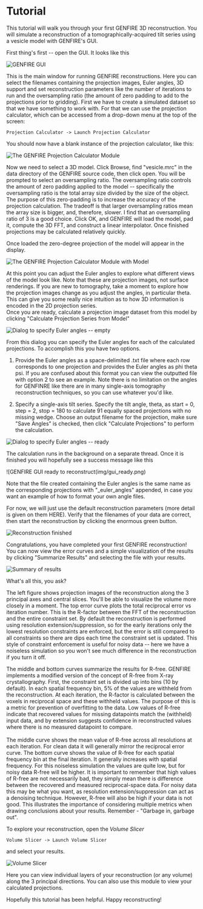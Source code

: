 # Tutorial

This tutorial will walk you through your first GENFIRE 3D reconstruction. You will 
simulate a reconstruction of a tomographically-acquired tilt series using a vesicle model 
with GENFIRE's GUI.

First thing's first -- open the GUI. It looks like this

![GENFIRE GUI](img/gui.png)

This is the main window for running GENFIRE reconstructions. Here you can select the filenames
containing the projection images, Euler angles, 3D support and set reconstruction parameters
like the number of iterations to run and the oversampling ratio (the amount of zero padding to add
to the projections prior to gridding). First we have to create a simulated dataset so that we have
something to work with. For that we can use the projection calculator, which can be accessed from a drop-down menu at the top of the screen:

	Projection Calculator -> Launch Projection Calculator

You should now have a blank instance of the projection calculator, like this:

![The GENFIRE Projection Calculator Module](img/ProjectionCalculator_blank.png)

Now we need to select a 3D model. Click Browse, find "vesicle.mrc" in the data
directory of the GENFIRE source code, then click open. You will be prompted to select
an oversampling ratio. The oversampling ratio controls the amount of zero padding applied 
to the model -- specifically the oversampling ratio is the total array size divided
by the size of the object. The purpose of this zero-padding is to increase the accuracy
of the projection calculation. The tradeoff is that larger oversampling ratios mean the
array size is bigger, and, therefore, slower. I find that an oversampling ratio of 3
is a good choice. Click OK, and GENFIRE will load the model, pad it,
compute the 3D FFT, and construct a linear interpolator. Once finished projections 
may be calculated relatively quickly.

Once loaded the zero-degree projection of the model will appear in the display.

![The GENFIRE Projection Calculator Module with Model](img/ProjectionCalculator_modelLoaded.png)

At this point you can adjust the Euler angles to explore what different views of the
model look like. Note that these are projection images, not surface renderings. If you 
are new to tomography, take a moment to explore how the projection images change as you
adjust the angles, in particular theta. This can give you some really nice intuition as 
to how 3D information is encoded in the 2D projection series.<br>
Once you are ready, calculate a projection image dataset from this model by clicking "Calculate Projection
Series from Model"

![Dialog to specify Euler angles -- empty](img/CalculateProjection_dialog_empty.png)

From this dialog you can specify the Euler angles for each of the calculated projections. 
To accomplish this you have two options.

1. Provide the Euler angles as a space-delimited .txt file where each 
row corresponds to one projection and provides the Euler angles as phi theta psi.
If you are confused about this format you can view the outputted file with option 2 to see an example.
Note there is no limitation on the angles for GENFINRE like there are in many single-axis tomography
reconstruction techniques, so you can use whatever you'd like.

2. Specify a single-axis tilt series. Specify the tilt angle, theta, 
as start = 0, step = 2, stop = 180 to calculate 91 equally spaced projections with no missing wedge.
Choose an output filename for the projection, make sure "Save Angles" is checked, 
then click "Calculate Projections" to perform the calculation. 


![Dialog to specify Euler angles -- ready](img/CalculateProjection_dialog_ready.png)

The calculation runs in the background on a separate thread. Once it is finished you will hopefully see
a success message like this

![GENFIRE GUI ready to reconstruct(img/gui_ready.png)

Note that the file created containing the Euler angles is the same name as the corresponding
projections with "_euler_angles" appended, in case you want an example of how to format
your own angle files.

For now, we will just use the default reconstruction parameters (more detail is given on them HERE).
Verify that the filenames of your data are correct, then start the reconstruction
by clicking the enormous green button.

![Reconstruction finished](img/gui_finished.png)

Congratulations, you have completed your first GENFIRE reconstruction! You can now view 
the error curves and a simple visualization of the results by clicking "Summarize Results"
and selecting the file with your results.

![Summary of results](img/summarize_results.png)

What's all this, you ask?


The left figure shows projection images of the reconstruction along the 3 principal 
axes and central slices. You'll be able to visualize the volume more closely in a moment.
The top error curve plots the total reciprocal error vs iteration number. This is the R-factor
between the FFT of the reconstruction and the entire constraint set. By default the reconstruction
is performed using resolution extension/suppression, so for the early iterations only the lowest
resolution constraints are enforced, but the error is still compared to all constraints so there 
are dips each time the constraint set is updated. This style of constraint enforcement is useful 
for noisy data -- here we have a noiseless simulation so you won't see much difference in the 
reconstruction if you turn it off.


The middle and bottom curves summarize the results for R-free. GENFIRE implements a modified version 
of the concept of R-free from X-ray crystallography. First, the constraint set is divided up into
bins (10 by default). In each spatial frequency bin, 5% of the values are withheld from the reconstruction.
At each iteration, the R-factor is calculated between the voxels in reciprocal space and these withheld values.
The purpose of this is a metric for prevention of overfitting to the data. Low values of R-free indicate
that recovered values for missing datapoints match the (withheld) input data, and by extension 
suggests confidence in reconstructed values where there is no measured datapoint to compare.<br><br>
The middle curve shows the mean value of R-free across all resolutions at each iteration. For clean
data it will generally mirror the reciprocal error curve. The bottom curve shows the value of R-free for
each spatial frequency bin at the final iteration. It generally increases with spatial frequency. For this
noiseless simulation the values are quite low, but for noisy data R-free will be higher. It is important
to remember that high values of R-free are not necessarily bad, they simply mean there is difference between
the recovered and measured reciprocal-space data. For noisy data this may be what you want, as resolution
extension/suppression can act as a denoising technique. However, R-free will also be high if your data
is not good. This illustrates the importance of considering multiple metrics when drawing conclusions about 
your results. Remember - "Garbage in, garbage out".

To explore your reconstruction, open the *Volume Slicer*

	Volume Slicer -> Launch Volume Slicer

and select your results.

![Volume Slicer](img/volume_slicer.png)

Here you can view individual layers of your reconstruction (or any volume) along the 3 principal directions.
You can also use this module to view your calculated projections.

Hopefully this tutorial has been helpful. Happy reconstructing!
